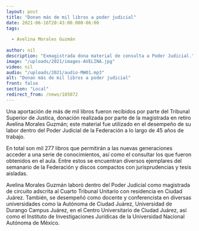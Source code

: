 ```yaml
---
layout: post
title: "Donan más de mil libros a poder judicial"
date: 2021-06-16T20:43:00.000-06:00
tags:
  
  - Avelina Morales Guzmán
  
author: nil
description: "Exmagistrada dona material de consulta a Poder Judicial."
image: "/uploads/2021/images-AVELINA.jpg"
video: nil
audio: "/uploads/2021/audio-MW01.mp3"
alt: "Donan más de mil libros a poder judicial"
front: false
section: "Local"
redirect_from: /news/185072
---
```


Una aportación de más de mil libros fueron recibidos por parte del Tribunal Superior de Justica, donación realizada por parte de la magistrada en retiro Avelina Morales Guzmán; este material fue utilizado en el desempeño de su labor dentro del Poder Judicial de la Federación a lo largo de 45 años de trabajo.

En total son mil 277 libros que permitirán a las nuevas generaciones acceder a una serie de conocimientos, así como el consultar los que fueron obtenidos en el aula. Entre estos se encuentran diversos ejemplares del semanario de la Federación y discos compactos con jurisprudencias y tesis aisladas.

Avelina Morales Guzmán laboró dentro del Poder Judicial como magistrada de  circuito  adscrita  al  Cuarto  Tribunal Unitario  con  residencia  en  Ciudad  Juárez. También, se desempeñó como docente y conferencista en diversas universidades como  la Autónoma de Ciudad Juárez, Universidad de Durango Campus Juárez, en el Centro Universitario de Ciudad Juárez, así como el Instituto  de  Investigaciones Jurídicas  de la Universidad Nacional Autónoma de México.  
